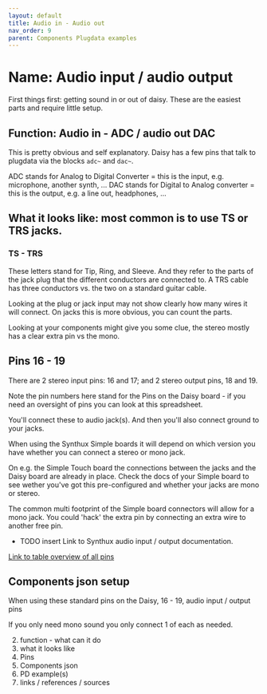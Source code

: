 ```yaml
---
layout: default
title: Audio in - Audio out
nav_order: 9
parent: Components Plugdata examples
---
```


# Name: Audio input / audio output

First things first: getting sound in or out of daisy. These are the easiest parts and require little setup.

## Function: Audio in - ADC / audio out DAC

This is pretty obvious and self explanatory. Daisy has a few pins that talk to plugdata via the blocks `adc~` and `dac~`.

ADC stands for Analog to Digital Converter = this is the input, e.g. microphone, another synth, ...
DAC stands for Digital to Analog converter = this is the output, e.g. a line out, headphones, ...

## What it looks like: most common is to use TS or TRS jacks.

### TS - TRS 
These letters stand for Tip, Ring, and Sleeve.
And they refer to the parts of the jack plug that the different conductors are connected to. A TRS cable has three conductors vs. the two on a standard guitar cable.

Looking at the plug or jack input may not show clearly how many wires it will connect. On jacks this is more obvious, you can count the parts.

Looking at your components might give you some clue, the stereo mostly has a clear extra pin vs the mono.

## Pins 16 - 19

There are 2 stereo input pins: 16 and 17;
and 2 stereo output pins, 18 and 19.

Note the pin numbers here stand for the Pins on the Daisy board - if you need an oversight of pins you can look at this spreadsheet.

You'll connect these to audio jack(s). And then you'll also connect ground to your jacks.

When using the Synthux Simple boards it will depend on which version you have whether you can connect a stereo or mono jack.

On e.g. the Simple Touch board the connections between the jacks and the Daisy board are already in place. Check the docs of your Simple board to see wether you've got this pre-configured and whether your jacks are mono or stereo.

The common multi footprint of the Simple board connectors will allow for a mono jack. You could 'hack' the extra pin by connecting an extra wire to another free pin.

- TODO insert Link to Synthux audio input / output documentation.


[Link to table overview of all pins](https://docs.google.com/spreadsheets/d/1xtg_s1tk8tm-6qNkBLFc6V1L_Mpmu-PCOvv7qEyr9mU/edit?usp=sharing) 

## Components json setup

When using these standard pins on the Daisy, 16 - 19, audio input / output pins 

If you only need mono sound you only connect 1 of each as needed.

  2. function - what can it do
  3. what it looks like
  4. Pins
  5. Components json 
  6. PD example(s)
  7. links / references / sources